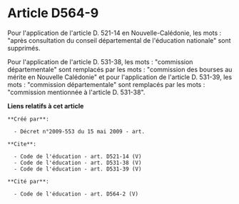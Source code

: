 # Article D564-9

Pour l'application de l'article D. 521-14 en Nouvelle-Calédonie, les mots : "après consultation du conseil départemental de
l'éducation nationale" sont supprimés. 

Pour l'application de l'article D. 531-38, les mots : "commission départementale" sont remplacés par les mots : "commission
des bourses au mérite en Nouvelle Calédonie" et pour l'application de l'article D. 531-39, les mots : "commission
départementale" sont remplacés par les mots : "commission mentionnée à l'article D. 531-38".

**Liens relatifs à cet article**

	**Créé par**:

	  - Décret n°2009-553 du 15 mai 2009 - art.

	**Cite**:

	  - Code de l'éducation - art. D521-14 (V)
	  - Code de l'éducation - art. D531-38 (V)
	  - Code de l'éducation - art. D531-39 (V)

	**Cité par**:

	  - Code de l'éducation - art. D564-2 (V)

